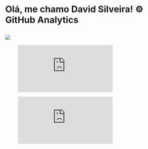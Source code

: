 
# Olá, me chamo David Silveira! ⚙️ GitHub Analytics



<a href="https://wakatime.com"><img src="https://wakatime.com/share/@DavidSilveira80/8125099d-e21c-4dce-ba4a-335809e38678.png" /></a>
---
<figure><embed src="https://wakatime.com/share/@DavidSilveira80/b1a938bf-e0ea-420a-b148-897e8d86f143.svg"></embed></figure>
<figure><embed src="https://wakatime.com/share/@DavidSilveira80/8640fafc-a704-4427-94e2-79e1a637c80e.svg"></embed></figure>


